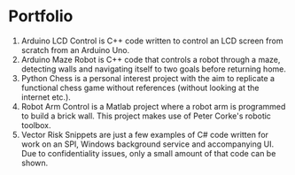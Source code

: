 # Portfolio

1. Arduino LCD Control is C++ code written to control an LCD screen from scratch from an Arduino Uno.
2. Arduino Maze Robot is C++ code that controls a robot through a maze, detecting walls and navigating itself to two goals before returning home.
3. Python Chess is a personal interest project with the aim to replicate a functional chess game without references (without looking at the internet etc.).
4. Robot Arm Control is a Matlab project where a robot arm is programmed to build a brick wall. This project makes use of Peter Corke's robotic toolbox.
5. Vector Risk Snippets are just a few examples of C# code written for work on an SPI, Windows background service and accompanying UI. Due to confidentiality issues, only a small amount of that code can be shown.
